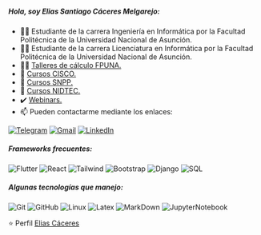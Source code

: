 ##### Hola, soy Elias Santiago Cáceres Melgarejo:

- 👨‍🎓 Estudiante de la carrera Ingeniería en Informática por la Facultad Politécnica de la Universidad Nacional de Asunción.
- 👨‍🎓 Estudiante de la carrera Licenciatura en Informática por la Facultad Politécnica de la Universidad Nacional de Asunción.
- 👨‍🏫 [Talleres de cálculo FPUNA.](https://drive.google.com/drive/folders/1ZesEp14DzYtBS2OhAMHtO4Hc1zZnDhat?usp=sharing)
- 🥇 [Cursos CISCO.](https://drive.google.com/drive/folders/1CkUrEcb41pi8wIMpjAaEoknwaIyp_Fxb?usp=sharing)
- 🥇 [Cursos SNPP.](https://drive.google.com/drive/folders/1NRKVS7TqT97X3zajofN6KonkRB-Qw3O6?usp=sharing)
- 🥇 [Cursos NIDTEC.](https://drive.google.com/drive/folders/1jth5cZkaYHNdLotOx71wf5xu6g0zOFg8?usp=sharing)
- ✔️ [Webinars.](https://drive.google.com/drive/folders/1dzimPOF7B_AtSkv6zQz_XYDC257tV_YQ?usp=sharing)
- :mailbox: Pueden contactarme mediante los enlaces:

[![Telegram](https://img.shields.io/badge/-TELEGRAM-2CA5E0?style=for-the-badge&logo=telegram&logoColor=white)](https://t.me/Elias7991)
[![Gmail](https://img.shields.io/badge/-GMAIL-D14836?style=for-the-badge&logo=gmail&logoColor=white)](mailto:eliascaceres124@fpuna.edu.py)
[![LinkedIn](https://img.shields.io/badge/-LINKEDIN-0077B5?style=for-the-badge&logo=linkedin&logoColor=white)](https://www.linkedin.com/in/elias-c%C3%A1ceres-262b1b1b4/)

##### Frameworks frecuentes:

![Flutter](https://img.shields.io/badge/-flutter-000000?style=flat&logo=flutter)
![React](https://img.shields.io/badge/-react+ts-000000?style=flat&logo=react)
![Tailwind](https://img.shields.io/badge/-tailwind-000000?style=flat&logo=tailwindcss)
![Bootstrap](https://img.shields.io/badge/-bootstrap-000000?style=flat&logo=bootstrap)
![Django](https://img.shields.io/badge/-django-000000?style=flat&logo=django)
![SQL](https://img.shields.io/badge/-SQL-000000?style=flat&logo=postgresql)



##### Algunas tecnologías que manejo:

![Git](https://img.shields.io/badge/-Git-222222?style=flat&logo=git&logoColor=F05032)
![GitHub](https://img.shields.io/badge/-GitHub-222222?style=flat&logo=github&logoColor=181717)
![Linux](https://img.shields.io/badge/-Linux-222222?style=flat&logo=linux&logoColor=FCC624)
![Latex](https://img.shields.io/badge/-Latex-222222?style=flat&logo=latex&logoColor=FFFFFF)
![MarkDown](https://img.shields.io/badge/-MarkDown-000000?style=flat&logo=markdown)
![JupyterNotebook](https://img.shields.io/badge/-JupyterNotebook-000000?style=flat&logo=jupyter)

⭐️ Perfil [Elias Cáceres](https://github.com/elias7991)
